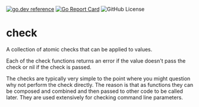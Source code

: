<!-- Code generated by mkbadge; DO NOT EDIT. START -->
[![go.dev reference](https://img.shields.io/badge/go.dev-reference-green?logo=go)](https://pkg.go.dev/mod/github.com/nickwells/check.mod/v2)
[![Go Report Card](https://goreportcard.com/badge/github.com/nickwells/check.mod/v2)](https://goreportcard.com/report/github.com/nickwells/check.mod/v2)
![GitHub License](https://img.shields.io/github/license/nickwells/check.mod)
<!-- Code generated by mkbadge; DO NOT EDIT. END -->

# check
A collection of atomic checks that can be applied to values.

Each of the check functions returns an error if the value doesn't pass the
check or nil if the check is passed.

The checks are typically very simple to the point where you might question
why not perform the check directly. The reason is that as functions they can
be composed and combined and then passed to other code to be called later.
They are used extensively for checking command line parameters.
